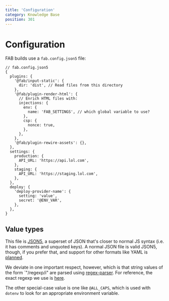 ```yaml
---
title: 'Configuration'
category: Knowledge Base
position: 301
---
```


# Configuration

FAB builds use a `fab.config.json5` file:

```json5
// fab.config.json5
{
  plugins: {
    '@fab/input-static': {
      dir: 'dist', // Read files from this directory
    },
    '@fab/plugin-render-html': {
      // Enrich HTML files with:
      injections: {
        env: {
          name: 'FAB_SETTINGS', // which global variable to use?
        },
        csp: {
          nonce: true,
        },
      },
    },
    '@fab/plugin-rewire-assets': {},
  },
  settings: {
    production: {
      API_URL: 'https://api.lol.com',
    },
    staging: {
      API_URL: 'https://staging.lol.com',
    },
  },
  deploy: {
    'deploy-provider-name': {
      setting: 'value',
      secret: '@ENV_VAR',
    },
  },
}
```

## Value types

This file is [JSON5](https://json5.org/), a superset of JSON that's closer to normal JS syntax (i.e. it has comments and unquoted keys). A normal JSON file is valid JSON5, though, if you prefer that, and support for other formats like YAML is [planned](https://github.com/fab-spec/fab/issues/39).

We deviate in one important respect, however, which is that string values of the form `"/regexp/i" are parsed using [regex-parser](https://www.npmjs.com/package/regex-parser). For reference, the exact regexp we use is [here](https://github.com/fab-spec/fab/blob/next/packages/core/src/constants.ts#L8).

The other special-case value is one like `@ALL_CAPS`, which is used with `dotenv` to look for an appropriate environment variable.
